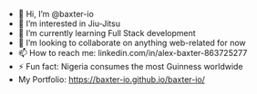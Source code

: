 - 👋 Hi, I’m @baxter-io
- 👀 I’m interested in Jiu-Jitsu
- 🌱 I’m currently learning Full Stack development
- 💞️ I’m looking to collaborate on anything web-related for now
- 📫 How to reach me: linkedin.com/in/alex-baxter-863725277
- ⚡ Fun fact: Nigeria consumes the most Guinness worldwide
- My Portfolio: https://baxter-io.github.io/baxter-io/
<!---
baxter-io/baxter-io is a ✨ special ✨ repository because its `README.md` (this file) appears on your GitHub profile.
You can click the Preview link to take a look at your changes.
--->
